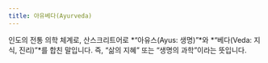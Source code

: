 ```yaml
---
title: 아유베다(Ayurveda)
---
```


인도의 전통 의학 체계로, 산스크리트어로 *“아유스(Ayus: 생명)”*와 *“베다(Veda: 지식, 진리)”*를 합친 말입니다. 즉, “삶의 지혜” 또는 “생명의 과학”이라는 뜻입니다.